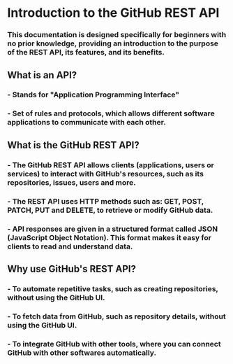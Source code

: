 # Introduction to the GitHub REST API

### This documentation is designed specifically for beginners with no prior knowledge, providing an introduction to the purpose of the REST API, its features, and its benefits.

 

## What is an API?

### - Stands for "Application Programming Interface"

### - Set of rules and protocols, which allows different software applications to communicate with each other.


## What is the GitHub REST API?

### - The GitHub REST API allows clients (applications, users or services) to interact with GitHub's resources, such as its repositories, issues, users and more.

### - The REST API uses HTTP methods such as: **GET**, **POST**, **PATCH**, **PUT** and **DELETE**, to retrieve or modify GitHub data.

### - API responses are given in a structured format called JSON (JavaScript Object Notation). This format makes it easy for clients to read and understand data.


## Why use GitHub's REST API?

### - **To automate repetitive tasks**, such as creating repositories, without using the GitHub UI.

### - **To fetch data** from GitHub, such as repository details, without using the GitHub UI.

### - **To integrate GitHub with other tools**, where you can connect GitHub with other softwares automatically.